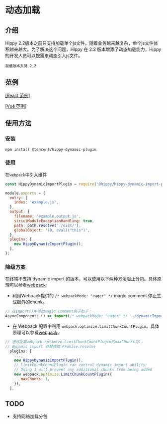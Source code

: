 <!-- markdownlint-disable no-duplicate-header  -->
<!-- markdownlint-disable no-blacks-blockquote -->

# 动态加载

## 介绍

Hippy 2.2版本之前只支持加载单个js文件。随着业务越来越复杂，单个js文件体积越来越大。为了解决这个问题，Hippy 在 2.2 版本增添了动态加载能力，Hippy 的开发人员可以按需来动态引入js文件。

 `最低版本支持 2.2`

## 范例

[[React 范例]](//github.com/Tencent/Hippy/blob/master/examples/hippy-react-demo/src/externals/DyanmicImport/index.jsx)

[[Vue 范例]](//github.com/Tencent/Hippy/blob/master/examples/hippy-vue-demo/src/components/demos/demo-dynamicimport.vue)

## 使用方法

### 安装

`npm install @tencent/hippy-dynamic-plugin`

### 使用

在`webpack`中引入组件

```javascript
const HippyDynamicImportPlugin = require('@hippy/hippy-dynamic-import-plugin');

module.exports = {
  entry: {
    index: 'example.js',
  },
  output: {
    filename: 'example.output.js',
    strictModuleExceptionHandling: true,
    path: path.resolve('./dist/'),
    globalObject: '(0, eval)("this")',
  },
  plugins: [
    new HippyDynamicImportPlugin(),
  ],
};
```

### 降级方案

在终端不支持 dynamic import 的版本，可以使用以下两种方法阻止分包。具体原理可以参看[webpack](https://webpack.docschina.org/api/module-methods/)。

+ 利用Webpack提供的 `/* webpackMode: "eager" */` magic comment 停止生成额外的chunk。

```javascript
// 在import()中增加magic comment例子如下：
AsyncComponent: () => import(/* webpackMode: "eager" */ './dynamicImport/async-component.vue'),
```

+ 在 Webpack 配置中利用 `webpack.optimize.LimitChunkCountPlugin`。具体原理可以参看[webpack](https://webpack.docschina.org/plugins/limit-chunk-count-plugin/)。

```javascript
// 通过配置webpack.optimize.LimitChunkCountPlugin的maxChunks为1，
// dynamic import 会替换成 Promise.resolve
  plugins: [
    ...,
    new HippyDynamicImportPlugin(),
    // LimitChunkCountPlugin can control dynamic import ability
    // Using 1 will prevent any additional chunks from being added
    new webpack.optimize.LimitChunkCountPlugin({
       maxChunks: 1,
    }),
  ],
```

## TODO

+ 支持网络加载分包

